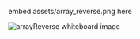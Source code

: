 embed assets/array_reverse.png here 

![arrayReverse whiteboard image](https://github.com/Kcils360/data-structures-and-algorithms-JS/blob/master/assets/array_reverse.jpg "arrayReverse Wite Board")
